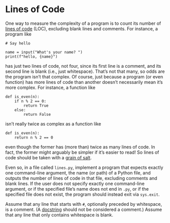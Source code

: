 # Lines of Code

One way to measure the complexity of a program is to count its number of [lines of code](https://en.wikipedia.org/wiki/Source_lines_of_code) (LOC), excluding blank lines and comments. For instance, a program like

```
# Say hello

name = input("What's your name? ")
print(f"hello, {name}")
```

has just two lines of code, not four, since its first line is a comment, and its second line is blank (i.e., just whitespace). That’s not that many, so odds are the program isn’t that complex. Of course, just because a program (or even function) has more lines of code than another doesn’t necessarily mean it’s more complex. For instance, a function like

```
def is_even(n):
    if n % 2 == 0:
        return True
    else:
        return False
```

isn’t really twice as complex as a function like

```
def is_even(n):
    return n % 2 == 0
```

even though the former has (more than) twice as many lines of code. In fact, the former might arguably be simpler if it’s easier to read! So lines of code should be taken with a [grain of salt](https://en.wikipedia.org/wiki/Grain_of_salt).

Even so, in a file called `lines.py`, implement a program that expects exactly one command-line argument, the name (or path) of a Python file, and outputs the number of lines of code in that file, excluding comments and blank lines. If the user does not specify exactly one command-line argument, or if the specified file’s name does not end in `.py`, or if the specified file does not exist, the program should instead exit via `sys.exit`.

Assume that any line that starts with `#`, optionally preceded by whitespace, is a comment. (A [docstring](https://peps.python.org/pep-0257/) should not be considered a comment.) Assume that any line that only contains whitespace is blank.
